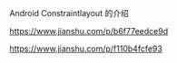 Android Constraintlayout 的介绍

https://www.jianshu.com/p/b6f77eedce9d

https://www.jianshu.com/p/f110b4fcfe93